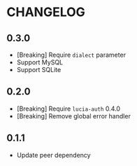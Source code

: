 # CHANGELOG

## 0.3.0

- [Breaking] Require `dialect` parameter
- Support MySQL
- Support SQLite

## 0.2.0

- [Breaking] Require `lucia-auth` 0.4.0
- [Breaking] Remove global error handler

## 0.1.1

- Update peer dependency